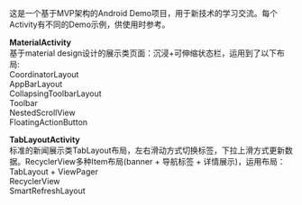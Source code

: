 
这是一个基于MVP架构的Android Demo项目，用于新技术的学习交流。每个Activity有不同的Demo示例，供使用时参考。

**MaterialActivity**  
基于material design设计的展示类页面：沉浸+可伸缩状态栏，运用到了以下布局:  
CoordinatorLayout  
AppBarLayout  
CollapsingToolbarLayout  
Toolbar  
NestedScrollView  
FloatingActionButton  

**TabLayoutActivity**  
标准的新闻展示类TabLayout布局，左右滑动方式切换标签，下拉上滑方式更新数据。RecyclerView多种Item布局(banner + 导航标签 + 详情展示)，运用布局：  
TabLayout + ViewPager  
RecyclerView  
SmartRefreshLayout  

